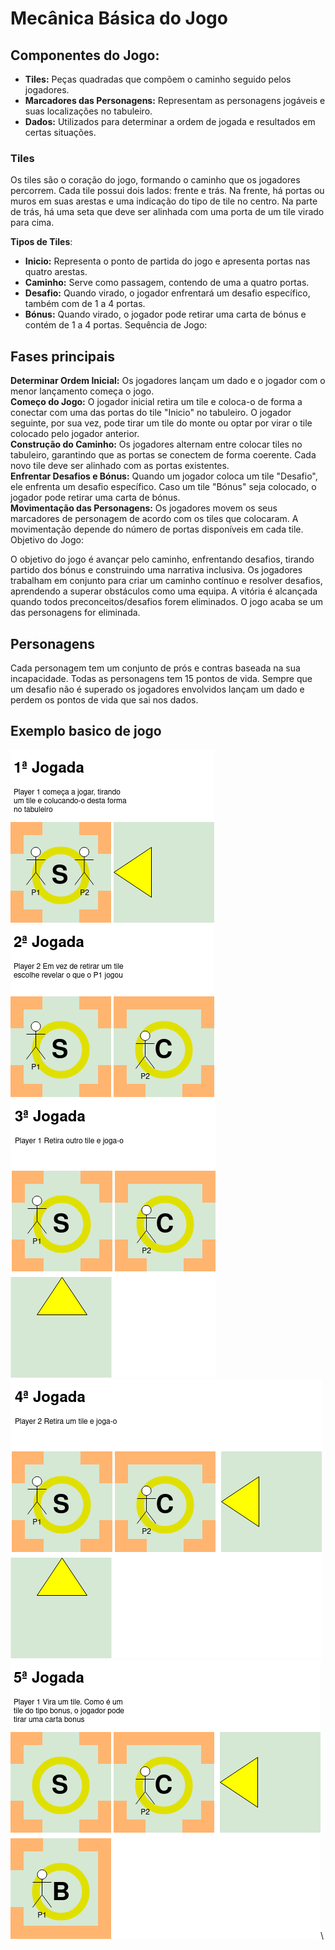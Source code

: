 # Mecânica Básica do Jogo

## Componentes do Jogo:

- **Tiles:** Peças quadradas que compõem o caminho seguido pelos jogadores.
- **Marcadores das Personagens:** Representam as personagens jogáveis e suas localizações no tabuleiro.
- **Dados:** Utilizados para determinar a ordem de jogada e resultados em certas situações.

### Tiles
Os tiles são o coração do jogo, formando o caminho que os jogadores percorrem. Cada tile possui dois lados: frente e trás. Na frente, há portas ou muros em suas arestas e uma indicação do tipo de tile no centro. Na parte de trás, há uma seta que deve ser alinhada com uma porta de um tile virado para cima.

**Tipos de Tiles**:

- **Inicio:** Representa o ponto de partida do jogo e apresenta portas nas quatro arestas.
- **Caminho:** Serve como passagem, contendo de uma a quatro portas.
- **Desafio:** Quando virado, o jogador enfrentará um desafio específico, também com de 1 a 4 portas.
- **Bónus:** Quando virado, o jogador pode retirar uma carta de bónus e contém de 1 a 4 portas.
Sequência de Jogo:
## Fases principais

**Determinar Ordem Inicial:** Os jogadores lançam um dado e o jogador com o menor lançamento começa o jogo.\
**Começo do Jogo:** O jogador inicial retira um tile e coloca-o de forma a conectar com uma das portas do tile "Inicio" no tabuleiro. O jogador seguinte, por sua vez, pode tirar um tile do monte ou optar por virar o tile colocado pelo jogador anterior.\
**Construção do Caminho:** Os jogadores alternam entre colocar tiles no tabuleiro, garantindo que as portas se conectem de forma coerente. Cada novo tile deve ser alinhado com as portas existentes.\
**Enfrentar Desafios e Bónus:** Quando um jogador coloca um tile "Desafio", ele enfrenta um desafio específico. Caso um tile "Bónus" seja colocado, o jogador pode retirar uma carta de bónus.\
**Movimentação das Personagens:** Os jogadores movem os seus marcadores de personagem de acordo com os tiles que colocaram. A movimentação depende do número de portas disponíveis em cada tile.
Objetivo do Jogo:

O objetivo do jogo é avançar pelo caminho, enfrentando desafios, tirando partido dos bónus e construindo uma narrativa inclusiva. Os jogadores trabalham em conjunto para criar um caminho contínuo e resolver desafios, aprendendo a superar obstáculos como uma equipa. A vitória é alcançada quando todos preconceitos/desafios forem eliminados. O jogo acaba se um das personagens for eliminada.

## Personagens
Cada personagem tem um conjunto de prós e contras baseada na sua incapacidade. Todas as personagens tem 15 pontos de vida. Sempre que um desafio não é superado os jogadores envolvidos lançam um dado e perdem os pontos de vida que sai nos dados.

## Exemplo basico de jogo
![PrimeiraJogada](Design/Mecanica/imagens/PrimeiraJogada.png)\
![SegundaJogada](Design/Mecanica/imagens/segundajogada.png)\
![TerceiraJogada](Design/Mecanica/imagens/terceirajogada.png)\
![QuartaJogada](Design/Mecanica/imagens/quartajogadas.png)\
![QuintaJogada](Design/Mecanica/imagens/quintajogadas.png)\

